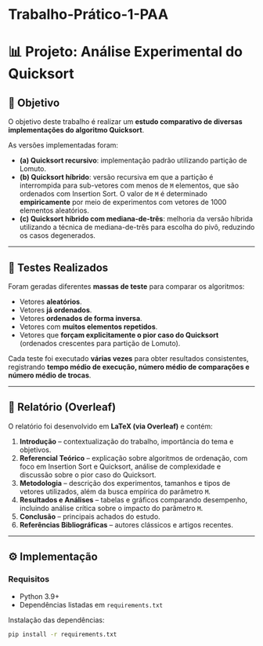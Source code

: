# Trabalho-Prático-1-PAA
# 📊 Projeto: Análise Experimental do Quicksort  

## 🎯 Objetivo  
O objetivo deste trabalho é realizar um **estudo comparativo de diversas implementações do algoritmo Quicksort**.  

As versões implementadas foram:  
- **(a) Quicksort recursivo**: implementação padrão utilizando partição de Lomuto.  
- **(b) Quicksort híbrido**: versão recursiva em que a partição é interrompida para sub-vetores com menos de `M` elementos, que são ordenados com Insertion Sort. O valor de `M` é determinado **empiricamente** por meio de experimentos com vetores de 1000 elementos aleatórios.  
- **(c) Quicksort híbrido com mediana-de-três**: melhoria da versão híbrida utilizando a técnica de mediana-de-três para escolha do pivô, reduzindo os casos degenerados.  

---

## 🧪 Testes Realizados  
Foram geradas diferentes **massas de teste** para comparar os algoritmos:  
- Vetores **aleatórios**.  
- Vetores **já ordenados**.  
- Vetores **ordenados de forma inversa**.  
- Vetores com **muitos elementos repetidos**.  
- Vetores que **forçam explicitamente o pior caso do Quicksort** (ordenados crescentes para partição de Lomuto).  

Cada teste foi executado **várias vezes** para obter resultados consistentes, registrando **tempo médio de execução, número médio de comparações e número médio de trocas**.  

---

## 📄 Relatório (Overleaf)  
O relatório foi desenvolvido em **LaTeX (via Overleaf)** e contém:  
1. **Introdução** – contextualização do trabalho, importância do tema e objetivos.  
2. **Referencial Teórico** – explicação sobre algoritmos de ordenação, com foco em Insertion Sort e Quicksort, análise de complexidade e discussão sobre o pior caso do Quicksort.  
3. **Metodologia** – descrição dos experimentos, tamanhos e tipos de vetores utilizados, além da busca empírica do parâmetro `M`.  
4. **Resultados e Análises** – tabelas e gráficos comparando desempenho, incluindo análise crítica sobre o impacto do parâmetro `M`.  
5. **Conclusão** – principais achados do estudo.  
6. **Referências Bibliográficas** – autores clássicos e artigos recentes.  

---

## ⚙️ Implementação  

### Requisitos
- Python 3.9+  
- Dependências listadas em `requirements.txt`  

Instalação das dependências:  
```bash
pip install -r requirements.txt
